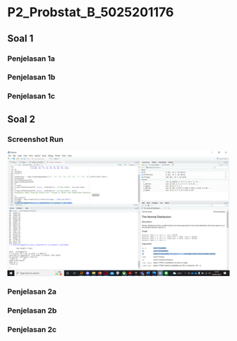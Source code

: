 # P2_Probstat_B_5025201176

## Soal 1
### Penjelasan 1a

### Penjelasan 1b

### Penjelasan 1c


## Soal 2
### Screenshot Run
![Hasil Soal 2](/images/2.png)
### Penjelasan 2a
### Penjelasan 2b
### Penjelasan 2c
